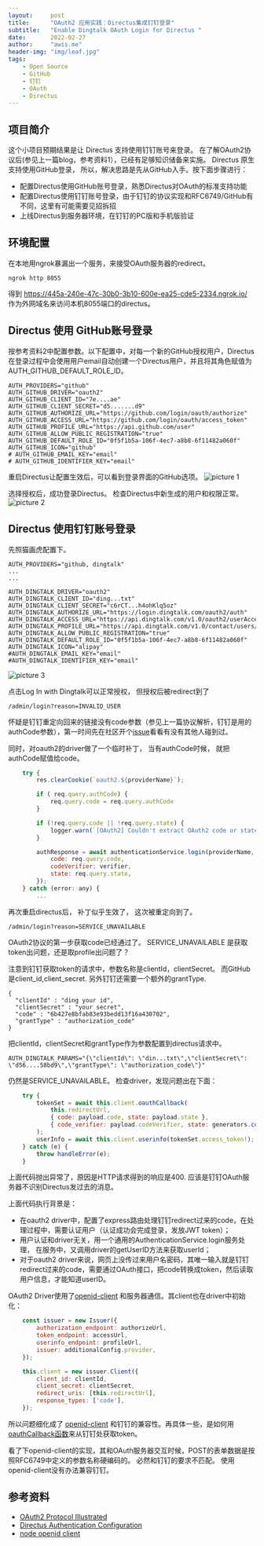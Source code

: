 ```yaml
---
layout:     post
title:      "OAuth2 应用实践：Directus集成钉钉登录"
subtitle:   "Enable Dingtalk OAuth Login for Directus "
date:       2022-02-27
author:     "awis.me"
header-img: "img/leaf.jpg"
tags:
    - Open Source
    - GitHub
    - 钉钉
    - OAuth
    - Directus
---
```


## 项目简介

这个小项目预期结果是让 Directus 支持使用钉钉账号来登录。 
在了解OAuth2协议后(参见上一篇blog，参考资料1），已经有足够知识储备来实施。 Directus 原生支持使用GitHub登录， 所以，解决思路是先从GitHub入手。按下面步骤进行：

- 配置Directus使用GitHub账号登录，熟悉Directus对OAuth的标准支持功能
- 配置Directus使用钉钉账号登录，由于钉钉的协议实现和RFC6749/GitHub有不同，这里有可能需要见招拆招
- 上线Directus到服务器环境，在钉钉的PC版和手机版验证

## 环境配置

在本地用ngrok暴漏出一个服务，来接受OAuth服务器的redirect。

```shell
ngrok http 8055
```

得到 https://445a-240e-47c-30b0-3b10-600e-ea25-cde5-2334.ngrok.io/ 作为外网域名来访问本机8055端口的directus。

## Directus 使用 GitHub账号登录

按参考资料2中配置参数。以下配置中，对每一个新的GitHub授权用户，Directus在登录过程中会使用用户email自动创建一个Directus用户，并且将其角色赋值为AUTH_GITHUB_DEFAULT_ROLE_ID。

```
AUTH_PROVIDERS="github"
AUTH_GITHUB_DRIVER="oauth2"
AUTH_GITHUB_CLIENT_ID="7e....ae"
AUTH_GITHUB_CLIENT_SECRET="d5.......d9"
AUTH_GITHUB_AUTHORIZE_URL="https://github.com/login/oauth/authorize"
AUTH_GITHUB_ACCESS_URL="https://github.com/login/oauth/access_token"
AUTH_GITHUB_PROFILE_URL="https://api.github.com/user"
AUTH_GITHUB_ALLOW_PUBLIC_REGISTRATION="true"
AUTH_GITHUB_DEFAULT_ROLE_ID="0f5f1b5a-106f-4ec7-a8b8-6f11482a060f"
AUTH_GITHUB_ICON="github"
# AUTH_GITHUB_EMAIL_KEY="email"
# AUTH_GITHUB_IDENTIFIER_KEY="email"
```

重启Directus让配置生效后，可以看到登录界面的GitHub选项。
![picture 1](/img/1645953759125.png)  

选择授权后，成功登录Directus。 检查Directus中新生成的用户和权限正常。
![picture 2](/img/1645953939304.png)  

## Directus 使用钉钉账号登录

先照猫画虎配置下。

```
AUTH_PROVIDERS="github, dingtalk"
...
...

AUTH_DINGTALK_DRIVER="oauth2"
AUTH_DINGTALK_CLIENT_ID="ding...txt"
AUTH_DINGTALK_CLIENT_SECRET="c6rCT...h4ohKlq5oz"
AUTH_DINGTALK_AUTHORIZE_URL="https://login.dingtalk.com/oauth2/auth"
AUTH_DINGTALK_ACCESS_URL="https://api.dingtalk.com/v1.0/oauth2/userAccessToken"
AUTH_DINGTALK_PROFILE_URL="https://api.dingtalk.com/v1.0/contact/users/me"
AUTH_DINGTALK_ALLOW_PUBLIC_REGISTRATION="true"
AUTH_DINGTALK_DEFAULT_ROLE_ID="0f5f1b5a-106f-4ec7-a8b8-6f11482a060f"
AUTH_DINGTALK_ICON="alipay"
#AUTH_DINGTALK_EMAIL_KEY="email"
#AUTH_DINGTALK_IDENTIFIER_KEY="email"
```

![picture 3](/img/1645972456212.png)  

点击Log In with Dingtalk可以正常授权， 但授权后被redirect到了
```
/admin/login?reason=INVALID_USER
```
怀疑是钉钉重定向回来的链接没有code参数（参见上一篇协议解析，钉钉是用的authCode参数），第一时间先在社区开个[issue](https://github.com/directus/directus/discussions/11879)看看有没有其他人碰到过。 

同时，对oauth2的driver做了一个临时补丁， 当有authCode时候， 就把authCode赋值给code。

```javascript
    try {
        res.clearCookie(`oauth2.${providerName}`);

        if ( req.query.authCode) {
            req.query.code = req.query.authCode
        }

        if (!req.query.code || !req.query.state) {
            logger.warn(`[OAuth2] Couldn't extract OAuth2 code or state from query: ${JSON.stringify(req.query)}`);
        }

        authResponse = await authenticationService.login(providerName, {
            code: req.query.code,
            codeVerifier: verifier,
            state: req.query.state,
        });
    } catch (error: any) {
        ...
```
再次重启directus后， 补丁似乎生效了， 这次被重定向到了。
```
/admin/login?reason=SERVICE_UNAVAILABLE
```
OAuth2协议的第一步获取code已经通过了。 SERVICE_UNAVAILABLE 是获取token出问题，还是取profile出问题了？

注意到钉钉获取token的请求中，参数名称是clientId，clientSecret。 而GitHub是client_id,client_secret. 另外钉钉还需要一个额外的grantType. 

```
{
  "clientId" : "ding your id",
  "clientSecret" : "your secret",
  "code" : "6b427e8bfab83e93bedd13f16a430702",
  "grantType" : "authorization_code"
}
```

把clientId，clientSecret和grantType作为参数配置到directus请求中。

```
AUTH_DINGTALK_PARAMS="{\"clientId\": \"din...txt\",\"clientSecret\": \"d56....58bd9\",\"grantType\": \"authorization_code\"}"

```

仍然是SERVICE_UNAVAILABLE。 检查driver，发现问题出在下面：
```javascript
    try {
        tokenSet = await this.client.oauthCallback(
            this.redirectUrl,
            { code: payload.code, state: payload.state },
            { code_verifier: payload.codeVerifier, state: generators.codeChallenge(payload.codeVerifier) }
        );
        userInfo = await this.client.userinfo(tokenSet.access_token!);
    } catch (e) {
        throw handleError(e);
    }
```
上面代码抛出异常了，原因是HTTP请求得到的响应是400. 应该是钉钉OAuth服务器不识别Directus发过去的消息。

上面代码执行背景是：
- 在oauth2 driver中，配置了express路由处理钉钉redirect过来的code，在处理过程中，需要认证用户（认证成功会完成登录，发放JWT token）；
- 用户认证和driver无关，用一个通用的AuthenticationService.login服务处理， 在服务中，又调用driver的getUserID方法来获取userId；
- 对于oauth2 driver来说，网页上没传过来用户名密码，其唯一输入就是钉钉redirect过来的code，需要通过OAuth接口，把code转换成token，然后读取用户信息，才能知道userID。

OAuth2 Driver使用了[openid-client](https://github.com/panva/node-openid-client) 和服务器通信。其client也在driver中初始化：

```javascript
    const issuer = new Issuer({
        authorization_endpoint: authorizeUrl,
        token_endpoint: accessUrl,
        userinfo_endpoint: profileUrl,
        issuer: additionalConfig.provider,
    });

    this.client = new issuer.Client({
        client_id: clientId,
        client_secret: clientSecret,
        redirect_uris: [this.redirectUrl],
        response_types: ['code'],
    });
```

所以问题细化成了 [openid-client](https://github.com/panva/node-openid-client) 和钉钉的兼容性。再具体一些，是如何用[oauthCallback函数](https://github.com/panva/node-openid-client/tree/main/docs)来从钉钉处获取token。

看了下openid-client的实现，其和OAuth服务器交互时候，POST的表单数据是按照RFC6749中定义的参数名称硬编码的。 必然和钉钉的要求不匹配。 使用openid-client没有办法兼容钉钉。


## 参考资料

- [OAuth2 Protocol Illustrated](https://awis.me/2022/02/26/oauth/)
- [Directus Authentication Configuration](https://docs.directus.io/configuration/config-options/#authentication)
- [node openid client](https://github.com/panva/node-openid-client)



